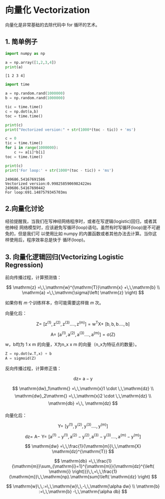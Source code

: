 # 向量化 Vectorization

向量化是非常基础的去除代码中 for 循环的艺术。

## 1. 简单例子 


```python
import numpy as np
```


```python
a = np.array([1,2,3,4])
print(a)
```

    [1 2 3 4]
    


```python
import time

a = np.random.rand(1000000)
b = np.random.rand(1000000)

tic = time.time()
c = np.dot(a,b)
toc = time.time()

print(c)
print("Vectorized version:" + str(1000*(toc - tic)) + 'ms')

c = 0
tic = time.time()
for i in range(1000000):
    c += a[i]*b[i]
toc = time.time()

print(c)
print('For loop:' + str(1000*(toc - tic)) + 'ms')
```

    249686.54167691586
    Vectorized version:0.9982585906982422ms
    249686.54167690442
    For loop:691.1487579345703ms
    

## 2.向量化讨论

经验提醒我，当我们在写神经网络程序时，或者在写逻辑(logistic)回归，或者其他神经
网络模型时，应该避免写循环(loop)语句。虽然有时写循环(loop)是不可避免的，但是我们可
以使用比如 numpy 的内置函数或者其他办法去计算。当你这样使用后，程序效率总是快于
循环(loop)。

## 3. 向量化逻辑回归(Vectorizing Logistic Regression)

前向传播过程，计算预测值：

$$
\mathrm{z} =\,\,\mathrm{w}^{\mathrm{T}}\mathrm{x} +\,\,\mathrm{b}
\\
\mathrm{a} =\,\,\mathrm{\sigma}\left( \mathrm{z} \right) 
$$


如果你有 𝑚 个训练样本，你可能需要这样做 𝑚 次。

向量化后：

$$
\mathrm{Z} =\,\,\left[ \mathrm{z}^{\left( 1 \right)}, \mathrm{z}^{\left( 2 \right)},\mathrm{z}^{\left( 3 \right)}....,\mathrm{z}^{\left( \mathrm{m} \right)} \right] \,\,=\,\,\mathrm{w}^{\mathrm{T}}\mathrm{X} +\,\,\left[ \mathrm{b},\mathrm{b},\mathrm{b}....,\mathrm{b} \right] 
$$  

$$
\mathrm{A} =\,\,\left[ \mathrm{a}^{\left( 1 \right)}, \mathrm{a}^{\left( 2 \right)},\mathrm{a}^{\left( 3 \right)}....,\mathrm{a}^{\left( \mathrm{m} \right)} \right] \,\,=\,\,\mathrm{\sigma}\left( \mathrm{Z} \right) 
$$


w，b均为 1 x m 的向量，X为n_x x m 的向量（n_x为特征点的数量）。


```python
Z = np.dot(w.T,x) + b
A = sigmoid(Z)
```

反向传播过程，计算修正值：

$$
\mathrm{dz} =\,\,\mathrm{a}-\mathrm{y}
$$
$$
\mathrm{dw}_1\mathrm{} =\,\,\mathrm{x}1 \cdot \,\,\mathrm{dz} 
\\
\mathrm{dw}_2\mathrm{} =\,\,\mathrm{x}2 \cdot \,\,\mathrm{dz} 
\\
\mathrm{db} =\,\, \mathrm{dz} 
$$


向量化后：

$$
\mathrm{Y} =\,\,\left[ \mathrm{y}^{\left( 1 \right)}, \mathrm{y}^{\left( 2 \right)},\mathrm{y}^{\left( 3 \right)}....,\mathrm{y}^{\left( \mathrm{m} \right)} \right] 
$$

$$
\mathrm{dz} =\,\,\mathrm{A} -\,\,\mathrm{Y} =\,\,\left[ \mathrm{a}^{\left( 1 \right)}-\mathrm{y}^{\left( 1 \right)}, \mathrm{a}^{\left( 2 \right)}-\mathrm{y}^{\left( 2 \right)},\mathrm{a}^{\left( 3 \right)}-\mathrm{y}^{\left( 3 \right)}....,\mathrm{a}^{\left( \mathrm{m} \right)}-\mathrm{y}^{\left( \mathrm{m} \right)} \right] 
$$


$$
\mathrm{dw} =\,\,\frac{1}{\mathrm{m}}\,\,\mathrm{X} \mathrm{dz}^{\mathrm{T}}
$$


$$
\mathrm{db} =\,\,\frac{1}{\mathrm{m}}\sum_{\mathrm{i}=1}^{\mathrm{m}}{\mathrm{dz}^{\left( \mathrm{i} \right)}}\,\,=\,\,\frac{1}{\mathrm{m}}\,\,\mathrm{np}.\mathrm{sum}\left( \mathrm{dz} \right) 
$$


$$
\mathrm{w}\,\,:=\,\,\mathrm{w}\,\,-\,\,\mathrm{\alpha dw}
\\
\mathrm{b} :=\,\,\mathrm{b} -\,\,\mathrm{\alpha db}
$$
